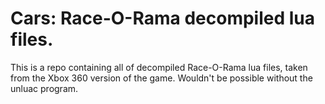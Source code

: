 # Cars: Race-O-Rama decompiled lua files.
This is a repo containing all of decompiled Race-O-Rama lua files, taken from the Xbox 360 version of the game. Wouldn't be possible without the unluac program.
